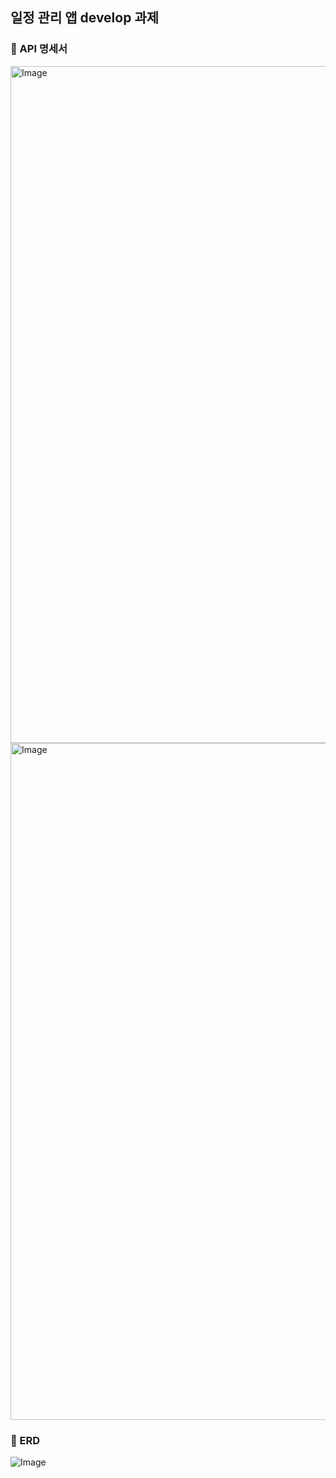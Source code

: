 ## 일정 관리 앱 develop 과제
### 🚀 API 명세서
<img width="1083" alt="Image" src="https://github.com/user-attachments/assets/ed1df22e-89d5-4ffa-bc46-aba398371057" />
<img width="1083" alt="Image" src="https://github.com/user-attachments/assets/e6c5f6e6-da0d-4c2a-aa05-cd483e09e1ba" />

### 🚀 ERD
![Image](https://github.com/user-attachments/assets/841dad14-8150-45de-9234-9a7eedbb2e01)